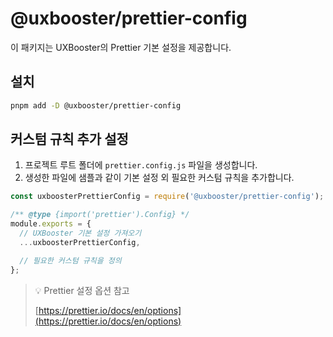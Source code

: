 # @uxbooster/prettier-config

이 패키지는 UXBooster의 Prettier 기본 설정을 제공합니다.

## 설치

```bash
pnpm add -D @uxbooster/prettier-config
```

## 커스텀 규칙 추가 설정

1. 프로젝트 루트 폴더에 `prettier.config.js` 파일을 생성합니다.
2. 생성한 파일에 샘플과 같이 기본 설정 외 필요한 커스텀 규칙을 추가합니다.

```javascript
const uxboosterPrettierConfig = require('@uxbooster/prettier-config');

/** @type {import('prettier').Config} */
module.exports = {
  // UXBooster 기본 설정 가져오기
  ...uxboosterPrettierConfig,

  // 필요한 커스텀 규칙을 정의
};
```

> 💡 Prettier 설정 옵션 참고
>
> [https://prettier.io/docs/en/options](https://prettier.io/docs/en/options)
